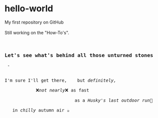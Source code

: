 # hello-world
My first repository on GitHub<br>
<br>Still working on the "How-To's".<br>

<pre><p><h3><br>Let's see what's behind all those unturned stones</h3> - <br>

I'm sure I'll get there,    but <em>definitely,</em> 
 
            ❌<em>not nearly</em>❌ as fast   
 
                           as a <i>Husky's <em>last</em> outdoor run</i>🌚
                  
   in <em>chilly</em> autumn air ☕
     </p></pre>

